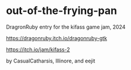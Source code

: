 # out-of-the-frying-pan

DragronRuby entry for the kifass game jam, 2024

https://dragonruby.itch.io/dragonruby-gtk

https://itch.io/jam/kifass-2

by CasualCatharsis, Illinore, and eejit

